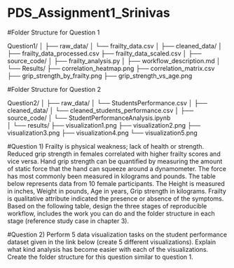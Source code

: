# PDS_Assignment1_Srinivas

#Folder Structure for Question 1

Question1/
│
├── raw_data/
│   └── frailty_data.csv
│
├── cleaned_data/
│   ├── frailty_data_processed.csv
    ├── frailty_data_scaled.csv
│
├── source_code/
│   ├── frailty_analysis.py
│   ├── workflow_description.md 
│
└── Results/
    ├── correlation_heatmap.png
    ├── correlation_matrix.csv
    ├── grip_strength_by_frailty.png
    ├── grip_strength_vs_age.png
    
#Folder Structure for Question 2

Question2/
│
├── raw_data/
│   └── StudentsPerformance.csv
│
├── cleaned_data/
│   └── cleaned_students_performance.csv
│
├── source_code/
│   └── StudentPerformanceAnalysis.ipynb  
│
└── results/
    ├── visualization1.png
    ├── visualization2.png
    ├── visualization3.png
    ├── visualization4.png
    └── visualization5.png

#Question 1)  Frailty is physical weakness; lack of health or strength. Reduced grip strength in females correlated with higher frailty scores and vice versa. Hand grip strength can be quantified by measuring the amount of static force that the hand can squeeze around a dynamometer. The force has most commonly been measured in kilograms and pounds. The table below represents data from 10 female participants. The Height is measured in inches, Weight in pounds, Age in years, Grip strength in kilograms. Frailty is qualitative attribute indicated the presence or absence of the symptoms.  Based on the following table, design the three stages of reproducible workflow, includes the work you can do and the folder structure in each stage (reference study case in chapter 3). 

#Question 2)  Perform 5 data visualization tasks on the student performance dataset given in the link below (create 5 different visualizations). Explain what kind analysis has become easier with each of the visualizations. Create the folder structure for this question similar to question 1.  

